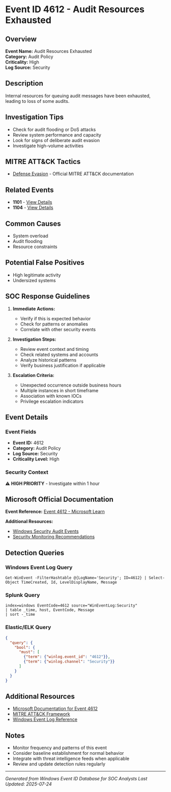 # Event ID 4612 - Audit Resources Exhausted

## Overview
**Event Name:** Audit Resources Exhausted  
**Category:** Audit Policy  
**Criticality:** High  
**Log Source:** Security  

## Description
Internal resources for queuing audit messages have been exhausted, leading to loss of some audits.

## Investigation Tips
- Check for audit flooding or DoS attacks
- Review system performance and capacity
- Look for signs of deliberate audit evasion
- Investigate high-volume activities

## MITRE ATT&CK Tactics
- [Defense Evasion](https://attack.mitre.org/tactics/TA0005/) - Official MITRE ATT&CK documentation

## Related Events
- **1101** - [View Details](1101.md)
- **1104** - [View Details](1104.md)

## Common Causes
- System overload
- Audit flooding
- Resource constraints

## Potential False Positives
- High legitimate activity
- Undersized systems

## SOC Response Guidelines
1. **Immediate Actions:**
   - Verify if this is expected behavior
   - Check for patterns or anomalies
   - Correlate with other security events

2. **Investigation Steps:**
   - Review event context and timing
   - Check related systems and accounts
   - Analyze historical patterns
   - Verify business justification if applicable

3. **Escalation Criteria:**
   - Unexpected occurrence outside business hours
   - Multiple instances in short timeframe
   - Association with known IOCs
   - Privilege escalation indicators

## Event Details

### Event Fields
- **Event ID:** 4612
- **Category:** Audit Policy
- **Log Source:** Security
- **Criticality Level:** High

### Security Context
⚠️ **HIGH PRIORITY** - Investigate within 1 hour

## Microsoft Official Documentation
**Event Reference:** [Event 4612 - Microsoft Learn](https://learn.microsoft.com/en-us/previous-versions/windows/it-pro/windows-10/security/threat-protection/auditing/event-4612)

**Additional Resources:**
- [Windows Security Audit Events](https://learn.microsoft.com/en-us/windows/security/threat-protection/auditing/audit-events)
- [Security Monitoring Recommendations](https://learn.microsoft.com/en-us/windows-server/identity/ad-ds/plan/appendix-l--events-to-monitor)

## Detection Queries

### Windows Event Log Query
```
Get-WinEvent -FilterHashtable @{LogName='Security'; ID=4612} | Select-Object TimeCreated, Id, LevelDisplayName, Message
```

### Splunk Query
```spl
index=windows EventCode=4612 source="WinEventLog:Security"
| table _time, host, EventCode, Message
| sort -_time
```

### Elastic/ELK Query
```json
{
  "query": {
    "bool": {
      "must": [
        {"term": {"winlog.event_id": "4612"}},
        {"term": {"winlog.channel": "Security"}}
      ]
    }
  }
}
```

## Additional Resources
- [Microsoft Documentation for Event 4612](https://docs.microsoft.com/en-us/windows/security/threat-protection/auditing/event-4612)
- [MITRE ATT&CK Framework](https://attack.mitre.org/)
- [Windows Event Log Reference](https://docs.microsoft.com/en-us/windows/win32/eventlog/event-logging)

## Notes
- Monitor frequency and patterns of this event
- Consider baseline establishment for normal behavior
- Integrate with threat intelligence feeds when applicable
- Review and update detection rules regularly

---
*Generated from Windows Event ID Database for SOC Analysts*
*Last Updated: 2025-07-24*